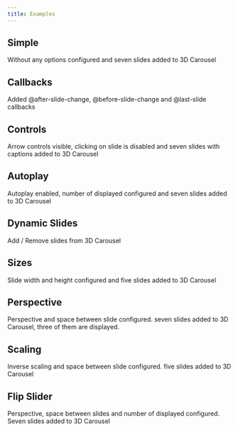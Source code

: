 ```yaml
---
title: Examples
---
```


## Simple

Without any options configured and seven slides added to 3D Carousel

<script async src="//jsfiddle.net/Wlada/kqen0yba/embed/result,js,html,css/?accentColor=405671"></script>

## Callbacks

Added @after-slide-change, @before-slide-change and @last-slide callbacks

<script async src="//jsfiddle.net/Wlada/dtwg9kr9/embed/result,js,html/?accentColor=405671"></script>

## Controls

Arrow controls visible, clicking on slide is disabled and seven slides with captions added to 3D Carousel

<script async src="//jsfiddle.net/Wlada/684ptro6/embed/result,js,html,css/?accentColor=405671"></script>


## Autoplay

Autoplay enabled, number of displayed configured and seven slides added to 3D Carousel

<script async src="//jsfiddle.net/Wlada/stsao0e1/embed/result,js,html/?accentColor=405671"></script>

## Dynamic Slides

Add / Remove slides from 3D Carousel

<script async src="//jsfiddle.net/Wlada/p2927k3p/embed/result,js,html,css/?accentColor=405671"></script>


## Sizes

Slide width and height configured and five slides added to 3D Carousel 

<script async src="//jsfiddle.net/Wlada/9cn9vapn/embed/result,js,html,css/?accentColor=405671"></script>


## Perspective 

Perspective and space between slide configured. seven slides added to 3D Carousel, three of them are displayed. 

<script async src="//jsfiddle.net/Wlada/mrsrqwox/embed/result,js,html,css/?accentColor=405671"></script>


## Scaling

Inverse scaling and space between slide configured. five slides added to 3D Carousel

<script async src="//jsfiddle.net/Wlada/qdys1p2v/1/embed/result,js,html,css/?accentColor=405671"></script>


## Flip Slider

Perspective, space between slides and number of displayed configured. Seven slides added to 3D Carousel

<script async src="//jsfiddle.net/Wlada/fp646v7f/embed/result,js,html,css/?accentColor=405671"></script>


<style type="text/css">iframe { height: 400px; }</style>
